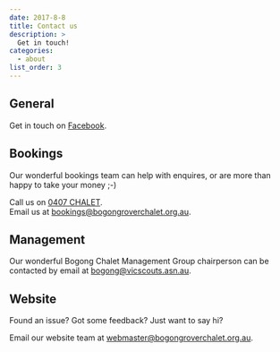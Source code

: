 ```yaml
---
date: 2017-8-8
title: Contact us
description: >
  Get in touch!
categories:
  - about
list_order: 3
---
```


## General

Get in touch on [Facebook](http://www.facebook.com/BogongRoverChalet).

## Bookings

Our wonderful bookings team can help with enquires, or are more than happy to
take your money ;-)

Call us on [0407 CHALET](tel:0407242538).<br>
Email us at [bookings@bogongroverchalet.org.au](mailto:bookings@bogongroverchalet.org.au).<br>

## Management

Our wonderful Bogong Chalet Management Group chairperson can be contacted by
email at [bogong@vicscouts.asn.au](mailto:bogong@vicscouts.asn.au).


## Website

Found an issue? Got some feedback? Just want to say hi?

Email our website team at [webmaster@bogongroverchalet.org.au](mailto:webmaster@bogongroverchalet.org.au).
